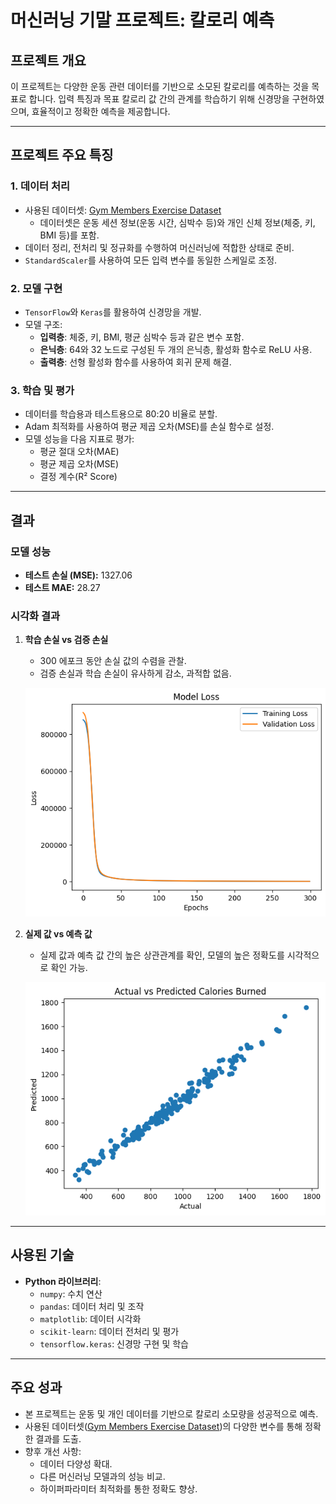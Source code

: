 # 머신러닝 기말 프로젝트: 칼로리 예측

## 프로젝트 개요
이 프로젝트는 다양한 운동 관련 데이터를 기반으로 소모된 칼로리를 예측하는 것을 목표로 합니다. 입력 특징과 목표 칼로리 값 간의 관계를 학습하기 위해 신경망을 구현하였으며, 효율적이고 정확한 예측을 제공합니다.

---

## 프로젝트 주요 특징

### 1. **데이터 처리**
- 사용된 데이터셋: [Gym Members Exercise Dataset](https://www.kaggle.com/datasets/valakhorasani/gym-members-exercise-dataset)
  - 데이터셋은 운동 세션 정보(운동 시간, 심박수 등)와 개인 신체 정보(체중, 키, BMI 등)를 포함.
- 데이터 정리, 전처리 및 정규화를 수행하여 머신러닝에 적합한 상태로 준비.
- `StandardScaler`를 사용하여 모든 입력 변수를 동일한 스케일로 조정.

### 2. **모델 구현**
- `TensorFlow`와 `Keras`를 활용하여 신경망을 개발.
- 모델 구조:
  - **입력층**: 체중, 키, BMI, 평균 심박수 등과 같은 변수 포함.
  - **은닉층**: 64와 32 노드로 구성된 두 개의 은닉층, 활성화 함수로 ReLU 사용.
  - **출력층**: 선형 활성화 함수를 사용하여 회귀 문제 해결.

### 3. **학습 및 평가**
- 데이터를 학습용과 테스트용으로 80:20 비율로 분할.
- Adam 최적화를 사용하여 평균 제곱 오차(MSE)를 손실 함수로 설정.
- 모델 성능을 다음 지표로 평가:
  - 평균 절대 오차(MAE)
  - 평균 제곱 오차(MSE)
  - 결정 계수(R² Score)

---

## 결과

### 모델 성능
- **테스트 손실 (MSE):** 1327.06  
- **테스트 MAE:** 28.27

### 시각화 결과
1. **학습 손실 vs 검증 손실**
   - 300 에포크 동안 손실 값의 수렴을 관찰.
   - 검증 손실과 학습 손실이 유사하게 감소, 과적합 없음.

   ![Training vs Validation Loss](training_loss.png)

2. **실제 값 vs 예측 값**
   - 실제 값과 예측 값 간의 높은 상관관계를 확인, 모델의 높은 정확도를 시각적으로 확인 가능.

   ![Actual vs Predicted Calories](actual_vs_predicted.png)

---

## 사용된 기술
- **Python 라이브러리**:
  - `numpy`: 수치 연산
  - `pandas`: 데이터 처리 및 조작
  - `matplotlib`: 데이터 시각화
  - `scikit-learn`: 데이터 전처리 및 평가
  - `tensorflow.keras`: 신경망 구현 및 학습

---

## 주요 성과
- 본 프로젝트는 운동 및 개인 데이터를 기반으로 칼로리 소모량을 성공적으로 예측.
- 사용된 데이터셋([Gym Members Exercise Dataset](https://www.kaggle.com/datasets/valakhorasani/gym-members-exercise-dataset))의 다양한 변수를 통해 정확한 결과를 도출.
- 향후 개선 사항:
  - 데이터 다양성 확대.
  - 다른 머신러닝 모델과의 성능 비교.
  - 하이퍼파라미터 최적화를 통한 정확도 향상.
